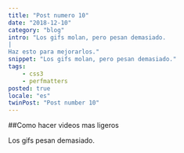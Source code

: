 ```yaml
---
title: "Post numero 10"
date: "2018-12-10"
category: "blog"
intro: "Los gifs molan, pero pesan demasiado.
|
Haz esto para mejorarlos."
snippet: "Los gifs molan, pero pesan demasiado."
tags:
    - css3
    - perfmatters
posted: true
locale: "es"
twinPost: "Post number 10"
---
```


##Como hacer videos mas ligeros

Los gifs pesan demasiado.